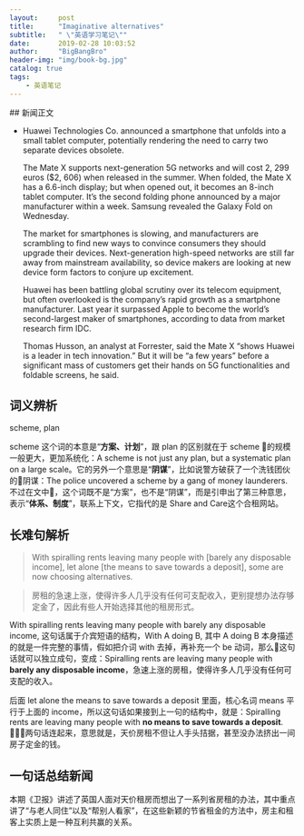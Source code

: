 ```yaml
---
layout:     post
title:      "Imaginative alternatives"
subtitle:   " \"英语学习笔记\""
date:       2019-02-28 10:03:52
author:     "BigBangBro"
header-img: "img/book-bg.jpg"
catalog: true
tags:
    - 英语笔记
---
```



<p id = "build"></p>
## 新闻正文

+ Huawei Technologies Co. announced a smartphone that unfolds into a small tablet computer, potentially rendering the need to carry two separate devices obsolete.

  The Mate X supports next-generation 5G networks and will cost 2, 299 euros ($2, 606) when released in the summer. When folded, the Mate X has a 6.6-inch display; but when opened out, it becomes an 8-inch tablet computer. It’s the second folding phone announced by a major manufacturer within a week. Samsung revealed the Galaxy Fold on Wednesday.

  The market for smartphones is slowing, and manufacturers are scrambling to find new ways to convince consumers they should upgrade their devices. Next-generation high-speed networks are still far away from mainstream availability, so device makers are looking at new device form factors to conjure up excitement.

  Huawei has been battling global scrutiny over its telecom equipment, but often overlooked is the company’s rapid growth as a smartphone manufacturer. Last year it surpassed Apple to become the world’s second-largest maker of smartphones, according to data from market research firm IDC.

  Thomas Husson, an analyst at Forrester, said the Mate X “shows Huawei is a leader in tech innovation.” But it will be “a few years” before a significant mass of customers get their hands on 5G functionalities and foldable screens, he said.



## 词义辨析

scheme, plan

scheme 这个词的本意是“**方案、计划**”，跟 plan 的区别就在于 scheme 的规模一般更大，更加系统化：A scheme is not just any plan, but a systematic plan on a large scale。它的另外一个意思是“**阴谋**”，比如说警方破获了一个洗钱团伙的阴谋：The police uncovered a scheme by a gang of money launderers. 不过在文中，这个词既不是“方案”，也不是“阴谋”，而是引申出了第三种意思，表示“**体系、制度**”，联系上下文，它指代的是 Share and Care这个合租网站。





## 长难句解析

> With spiralling rents leaving many people with [barely any disposable income], let alone [the means to save towards a deposit], some are now choosing alternatives.

> 房租的急速上涨，使得许多人几乎没有任何可支配收入，更别提想办法存够定金了，因此有些人开始选择其他的租房形式。

With spiralling rents leaving many people with barely any disposable income, 这句话属于介宾短语的结构，With A doing B, 其中 A doing B 本身描述的就是一件完整的事情，假如把介词 with 去掉，再补充一个 be 动词，那么这句话就可以独立成句，变成：Spiralling rents are leaving many people with **barely any disposable income**，急速上涨的房租，使得许多人几乎没有任何可支配的收入。

后面 let alone the means to save towards a deposit 里面，核心名词 means 平行于上面的 income，所以这句话如果接到上一句的结构中，就是：Spiralling rents are leaving many people with **no means to save towards a deposit**. 两句话连起来，意思就是，天价房租不但让人手头拮据，甚至没办法挤出一间房子定金的钱。



## 一句话总结新闻

本期《卫报》讲述了英国人面对天价租房而想出了一系列省房租的办法，其中重点讲了“与老人同住”以及“帮别人看家”，在这些新颖的节省租金的方法中，房主和租客上实质上是一种互利共赢的关系。

